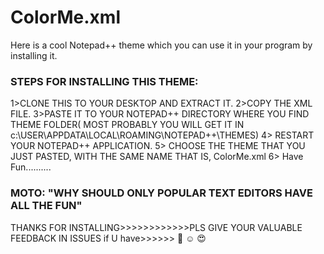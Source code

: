 # ColorMe.xml
Here is a cool Notepad++ theme which you can use it in your program by installing it.


### STEPS FOR INSTALLING THIS THEME:

1>CLONE THIS TO YOUR DESKTOP AND EXTRACT IT.
2>COPY THE XML FILE.
3>PASTE IT TO YOUR NOTEPAD++ DIRECTORY WHERE YOU FIND THEME FOLDER( MOST PROBABLY YOU WILL GET IT IN c:\\USER\APPDATA\LOCAL\ROAMING\NOTEPAD++\THEMES)
4> RESTART YOUR NOTEPAD++ APPLICATION.
5> CHOOSE THE THEME THAT YOU JUST PASTED, WITH THE SAME NAME THAT IS, ColorMe.xml 
6> Have Fun.......... 



### MOTO: "WHY SHOULD ONLY POPULAR TEXT EDITORS HAVE ALL THE FUN"
 
 THANKS FOR INSTALLING>>>>>>>>>>>>PLS GIVE YOUR VALUABLE FEEDBACK IN ISSUES if U have>>>>>> :smiling_face_with_three_hearts: :relaxed: :heart_eyes: 

